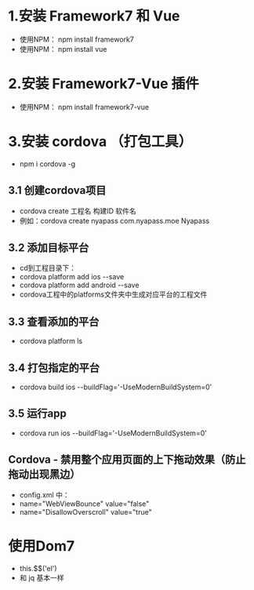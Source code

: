 # 1.安装 Framework7 和 Vue
+ 使用NPM： npm install framework7
+ 使用NPM： npm install vue
# 2.安装 Framework7-Vue 插件
+ 使用NPM： npm install framework7-vue
# 3.安装 cordova （打包工具）
+ npm i cordova -g
## 3.1 创建cordova项目
+ cordova create 工程名 构建ID 软件名
+ 例如：cordova create nyapass com.nyapass.moe Nyapass
## 3.2 添加目标平台
+ cd到工程目录下：
+ cordova platform add ios --save
+ cordova platform add android --save
+ cordova工程中的platforms文件夹中生成对应平台的工程文件
## 3.3 查看添加的平台
+ cordova platform ls
## 3.4 打包指定的平台
+ cordova build ios --buildFlag='-UseModernBuildSystem=0'
## 3.5 运行app
+ cordova run ios --buildFlag='-UseModernBuildSystem=0'
## Cordova - 禁用整个应用页面的上下拖动效果（防止拖动出现黑边）
+  config.xml 中： 
+  name="WebViewBounce" value="false"
+  name="DisallowOverscroll" value="true"
# 使用Dom7
+ this.$$('el')
+ 和 jq 基本一样
